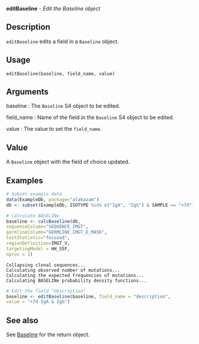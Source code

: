 





**editBaseline** - *Edit the Baseline object*

Description
--------------------

`editBaseline` edits a field in a `Baseline` object.


Usage
--------------------
```
editBaseline(baseline, field_name, value)
```

Arguments
-------------------

baseline
:   The `Baseline` S4 object to be edited.

field_name
:   Name of the field in the `Baseline` S4 object to be edited.

value
:   The value to set the `field_name`.




Value
-------------------

A `Baseline` object with the field of choice updated.



Examples
-------------------

```R
# Subset example data
data(ExampleDb, package="alakazam")
db <- subset(ExampleDb, ISOTYPE %in% c("IgA", "IgG") & SAMPLE == "+7d")

# Calculate BASELINe
baseline <- calcBaseline(db, 
sequenceColumn="SEQUENCE_IMGT",
germlineColumn="GERMLINE_IMGT_D_MASK", 
testStatistic="focused",
regionDefinition=IMGT_V,
targetingModel = HH_S5F,
nproc = 1)

```


```
Collapsing clonal sequences...
Calculating observed number of mutations...
Calculating the expected frequencies of mutations...
Calculating BASELINe probability density functions...

```


```R
# Edit the field "description"
baseline <- editBaseline(baseline, field_name = "description", 
value = "+7d IgA & IgG")
```



See also
-------------------

See [Baseline](Baseline-class.md) for the return object.



